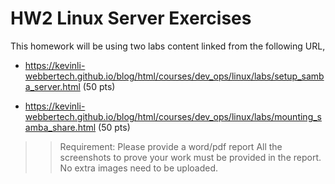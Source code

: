 # HW2 Linux Server Exercises

This homework will be using two labs content linked from the following URL,

* https://kevinli-webbertech.github.io/blog/html/courses/dev_ops/linux/labs/setup_samba_server.html (50 pts)

* https://kevinli-webbertech.github.io/blog/html/courses/dev_ops/linux/labs/mounting_samba_share.html (50 pts)

>> Requirement:
> Please provide a word/pdf report
 All the screenshots to prove your work must be provided in the report. No extra images need to be uploaded.
